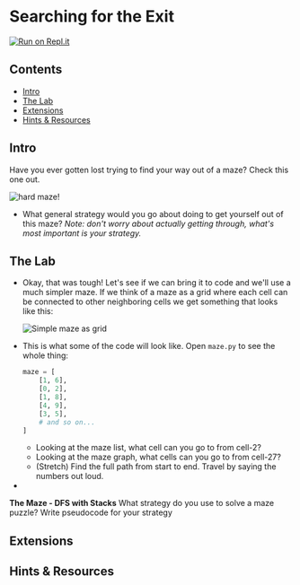 # Searching for the Exit

[![Run on Repl.it](https://repl.it/badge/github/upperlinecode/<INSERT_GITHUB_EXTENSION>)](https://repl.it/github/upperlinecode/<INSERT_GITHUB_EXTENSION>)

## Contents

- [Intro](#intro)
- [The Lab](#the-lab)
- [Extensions](#extensions)
- [Hints & Resources](#hints--resources)

## Intro

Have you ever gotten lost trying to find your way out of a maze? Check this one out.

![hard maze!](./assets/hard_maze.png)

- What general strategy would you go about doing to get yourself out of this maze? _Note: don't worry about actually getting through, what's most important is your strategy._

## The Lab

- Okay, that was tough! Let's see if we can bring it to code and we'll use a much simpler maze. If we think of a maze as a grid where each cell can be connected to other neighboring cells we get something that looks like this: 

    ![Simple maze as grid](./assets/simple_maze_numbered.png)

- This is what some of the code will look like. Open `maze.py` to see the whole thing:

    ```py
    maze = [
        [1, 6],
        [0, 2],
        [1, 8],
        [4, 9],
        [3, 5],
        # and so on...
    ]
    ```
    - Looking at the maze list, what cell can you go to from cell-2?
    - Looking at the maze graph, what cells can you go to from cell-27?
    - (Stretch) Find the full path from start to end. Travel by saying the numbers out loud.

- 

**The Maze - DFS with Stacks**
What strategy do you use to solve a maze puzzle?
Write pseudocode for your strategy




## Extensions

## Hints & Resources